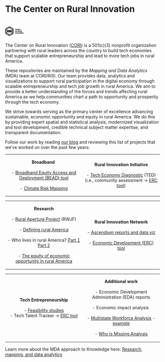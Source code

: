 # The Center on Rural Innovation

# <a href="https://ruralinnovation.us/" target="_blank"><img src="images/Full-Logo_CORI_Black.svg" alt="The Center on Rural Innovation" width="12%" align="left" /></a><br/>

The Center on Rural Innovation ([CORI](https://ruralinnovation.us/)) is
a 501(c)(3) nonprofit organization partnering with rural leaders across
the country to build tech economies that support scalable
entrepreneurship and lead to more tech jobs in rural America.

These repositories are maintained by the *Mapping and Data Analytics*
(MDA) team at CORI/RISI. Our team provides data, analytics and
visualizations to support rural participation in the digital economy
through scalable entrepreneurship and tech job growth in rural America.
We aim to provide a better understanding of the forces and trends
affecting rural America as we help communities chart a path to
opportunity and prosperity through the tech economy.

We strive towards serving as the primary center of excellence advancing
sustainable, economic opportunity and equity in rural America. We do
this by providing expert spatial and statistical analysis, modernized
visualization and tool development, credible technical subject matter
expertise, and transparent documentation.

Follow our work by reading
<a href="https://ruralinnovation.github.io/blog/" class="external"
target="_blank">our blog</a> and reviewing this list of projects that
we’ve worked on over the past few years:

<div>

<table>
<colgroup>
<col style="width: 50%" />
<col style="width: 50%" />
</colgroup>
<tbody>
<tr class="odd">
<td style="text-align: center;"><div width="50.0%"
data-layout-align="center">
<p><strong>Broadband</strong> <br><br />
- <a href="https://rural-broadband-map.ruralinnovation.us/"
class="external" target="_blank">Broadband Equity Access and Deployment
(BEAD) tool</a><br><br />
- <a href="https://broadband-risk.ruralinnovation.us/" class="external"
target="_blank">Climate Risk Mapping</a></p>
</div></td>
<td style="text-align: center;"><div width="50.0%"
data-layout-align="center">
<p><strong>Rural Innovation Initiative</strong><br><br />
- <a
href="https://docs.google.com/presentation/d/14Yl0l1cKy5ttvWTESwjAHzAuwfwhIDH-"
class="external" target="_blank">Tech Economy Diagnostic</a> (TED) <br>
(i.e., community assessment → <a
href="https://erc-tool.ruralinnovation.us/" class="external"
target="_blank">ERC tool</a>)</p>
</div></td>
</tr>
</tbody>
</table>

<table>
<colgroup>
<col style="width: 50%" />
<col style="width: 50%" />
</colgroup>
<tbody>
<tr class="odd">
<td style="text-align: center;"><div width="50.0%"
data-layout-align="center">
<p><strong>Research</strong><br><br />
- <a
href="https://ruralinnovation.us/resources/reports/the-rural-aperture-project/"
class="external" target="_blank">Rural Aperture Project</a>
(RWJF)<br><br />
- <a href="https://ruralinnovation.us/blog/defining-rural-america/"
class="external" target="_blank">Defining rural America</a><br><br />
- Who lives in rural America? <a
href="https://ruralinnovation.us/blog/who-lives-in-rural-america-part-i/"
class="external" target="_blank">Part 1</a> <a
href="https://ruralinnovation.us/blog/who-lives-in-rural-america-part-2/"
class="external" target="_blank">Part 2</a><br><br />
- <a
href="https://ruralinnovation.us/blog/equity-economic-opportunity-rural-america/"
class="external" target="_blank">The equity of economic opportunity in
rural America</a></p>
</div></td>
<td style="text-align: center;"><div width="50.0%"
data-layout-align="center">
<p><strong>Rural Innovation Network</strong><br><br />
- <a
href="https://ruralinnovation.us/resources/reports/report-rural-americas-tech-employment-landscape/"
class="external" target="_blank">Ascendium reports and data
viz</a><br><br />
- <a href="https://erc-tool.ruralinnovation.us/" class="external"
target="_blank">Economic Development (ERC) tool</a></p>
</div></td>
</tr>
</tbody>
</table>

<table>
<colgroup>
<col style="width: 50%" />
<col style="width: 50%" />
</colgroup>
<tbody>
<tr class="odd">
<td style="text-align: center;"><div width="50.0%"
data-layout-align="center">
<p><strong>Tech Entrepreneurship</strong> <br><br />
- <a
href="https://docs.google.com/document/d/1XcIts0l7weC1Kccw-hDSAQ1pj9FUyuaswAOZQP26UJM/edit#heading=h.ldyanhes5kq4"
class="external" target="_blank">Feasibility studies</a><br />
- Tech Talent Tracker → <a href="https://erc-tool.ruralinnovation.us/"
class="external" target="_blank">ERC tool</a><br></p>
</div></td>
<td style="text-align: center;"><div width="50.0%"
data-layout-align="center">
<p><strong>Additional work</strong><br><br />
- Economic Development Administration (EDA) reports<br><br />
- Economic impact analysis <br><br />
- <a
href="https://drive.google.com/drive/folders/1hb6t9j9FDCxTCKikHqRKzuVPjUI3NCaQ"
class="external" target="_blank">Multistate Workforce Analysis</a> - <a
href="https://docs.google.com/document/d/1-ikRrZv-zxDaKkM9lScsY5BMSZvTV7Fn/edit"
class="external" target="_blank">example</a><br><br />
- <a
href="https://drive.google.com/file/d/115CbNaxueucskWevb3BmWqz0Oe4gfrX2"
class="external" target="_blank">Who Is Missing Analysis</a></p>
</div></td>
</tr>
</tbody>
</table>

</div>

Learn more about the MDA approach to Knowledge here: [Research, mapping,
and data
analytics](https://ruralinnovation.us/our-work/research_mapping/)

<!--
&#10;🏗️ This page is under construction! 🏗️
&#10;**Here are some ideas to get you started:**
&#10;🙋‍ A short introduction - what is your organization all about?
🌈 Contribution guidelines - how can the community get involved?
👩‍💻 Useful resources - where can the community find your docs? Is there anything else the community should know?
🍿 Fun facts - what does your team eat for breakfast?
🧙 Remember, you can do mighty things with the power of [Markdown](https://docs.github.com/github/writing-on-github/getting-started-with-writing-and-formatting-on-github/basic-writing-and-formatting-syntax)
-->
